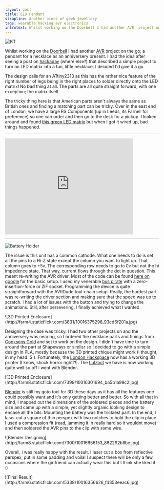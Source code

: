 ```yaml
---
layout: post
title: LED Pendant
strapline: Another piece of geek jewellery
tags: wearable hacking avr electronics
introtext: Whilst working on the Doorbell I had another AVR  project on the go; a pendant for a necklace as an anniversery present. I had the idea after seeing a post on hackaday that described a simple project to turn an LED matrix into a fun, little necklace. I decided I'd give it a go.
---
```


![KT](http://farm4.staticflickr.com/3694/10016329995_8c2f7c7ab2.jpg)

Whilst working on the [Doorbell](http://www.section9.co.uk/posts/2013-09-12-Doorbell.html) I had another [AVR](https://en.wikipedia.org/wiki/Atmel_AVR) project on the go; a pendant for a necklace as an anniversery present. I had the idea after seeing a post on [hackaday](http://hackaday.com/2012/10/12/led-matrix-pendants/) (where else?) that described a simple project to turn an LED matrix into a fun, little necklace. I decided I'd give it a go.

The design calls for an ATtiny2313 as this has the rather nice feature of the right number of legs being in the right places to solder directly onto the LED matrix! No bad thing at all. The parts are all quite straight forward, with one exception; the matrix itself.

The tricky thing here is that American parts aren't always the same as British ones and finding a matching part can be tricky. Over in the east end of London, we have a large RS Components (up in Leeds, its Farnell for preference) so one can order and then go to the desk for a pickup. I looked around and found [this green LED matrix](http://uk.rs-online.com/web/p/led-displays/2473179/?origin=PSF_438237|cav) but when I got it wired up, bad things happened.

<div class="clearfix"></div>
<hr />
<iframe width="420" height="315" src="https://www.youtube.com/embed/vbDU488Olc0" frameborder="0" allowfullscreen></iframe>
<hr />
<div class="clearfix"></div>

![Battery Holder](http://farm8.staticflickr.com/7313/10016314195_f43653c268.jpg)

The issue is this unit has a common cathode. What one needs to do is set all the pins to a Hi-Z state except the column you want to light up. That column goes to +5v. The corresponding row needs to go to 0v but not the hi impedence state. That way, current flows through the dot in question. This meant re-writing the AVR driver. 
Most of the code can be found [here on google](https://sites.google.com/site/tinymatrix/) for the basic setup. I used my venerable [bus pirate](http://dangerousprototypes.com/docs/Bus_Pirate) with a zero-insertion-force or ZIF socket. Programming the device is quite straightforward with the AVRDude tool-chain setup. Really, the hardest part was re-writing the driver section and making sure that the speed was up to scratch. I had a lot of issues with the button and trying to change the animations. Still, after persevering, I finally achieved what I wanted.

<div class="clearfix"></div>
![3D Printed Enclosure](http://farm4.staticflickr.com/3831/10016375296_93cd6f201a.jpg)

Designing the case was tricky. I had two other projects on and the anniversery was nearing, so I ordered the necklace parts and finings from [Cooksons Gold](http://www.cooksongold.com/) and set to work on the design. I didn't have time to turn around the part at Shapeways or similar so I decided to go with a simple design in PLA, mostly because the 3D printed chique might work (I thought, in my head :S ). Fortunately, the [London Hackspace](http://www.london.hackspace.org.uk) now has a working 3D printer (I know, shock horror right?!). The [Lulzbot](http://www.lulzbot.com/) we have is now working quite well so off I went with Blender.

<div class="clearfix"></div>
![3D Printed Enclosure](http://farm8.staticflickr.com/7399/10016301694_ba5b1a99c2.jpg)

[Blender](http://www.blender.org) is still my goto tool for 3D these days as it has all the features one could possibly want and it's only getting better and better. So with all that in mind, I mapped out the dimensions of the soldered pieces and the battery size and came up with a simple, yet slightly organic looking design to encase all the bits. Mounting the battery was the trickiest part. In the end, I laser cut a square of thin perspex with two notches to hold the clip in place. I used a compression fit (read, jamming it in really hard so it wouldnt move) and then soldered the AVR pins to the clip with some wire.

<div class="clearfix"></div>
![Blender Designing](http://farm8.staticflickr.com/7300/10016656153_882292b8be.jpg)

Overall, I was really happy with the result. I laser cut a box from reflective perspex, put in some padding and voila! I suspect there will be only a few occasions where the girlfriend can actually wear this but I think she liked it :)
<div class="clearfix"></div>
![Final Result](http://farm6.staticflickr.com/5338/10016356626_f4353eeac6.jpg)
